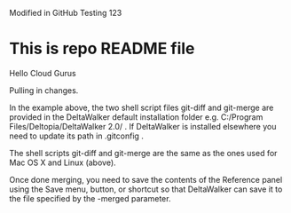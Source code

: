 Modified in GitHub
Testing 123
# This is repo README file
Hello Cloud Gurus

Pulling in changes.

 In the example above, the two shell script files git-diff and git-merge are provided in the DeltaWalker default installation folder e.g. C:/Program Files/Deltopia/DeltaWalker 2.0/ . If DeltaWalker is installed elsewhere you need to update its path in .gitconfig .

The shell scripts git-diff and git-merge are the same as the ones used for Mac OS X and Linux (above).

Once done merging, you need to save the contents of the Reference panel using the Save menu, button, or shortcut so that DeltaWalker can save it to the file specified by the -merged parameter. 

